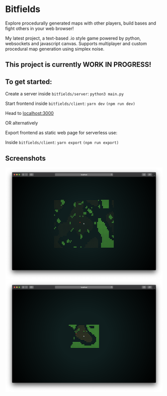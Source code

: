 # Bitfields

Explore procedurally generated maps with other players, build bases and fight others in your web browser!

My latest project, a text-based .io style game powered by python, websockets and javascript canvas. Supports multiplayer and custom procedural map generation using simplex noise.

## This project is currently WORK IN PROGRESS!

## To get started:

Create a server inside `bitfields/server`: `python3 main.py`

Start frontend inside `bitfields/client`: `yarn dev` `(npm run dev)`

Head to [localhost:3000](http://localhost:3000)

OR alternatively

Export frontend as static web page for serverless use:

Inside `bitfields/client`: `yarn export` `(npm run export)`

## Screenshots

![](screenshot1.png?raw=true "Potentially endless procedural worlds!")
![](screenshot2.png?raw=true "Underworld cave system with limited visibility ^^")
